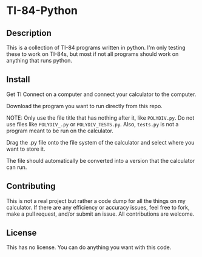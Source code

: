 # TI-84-Python
## Description
This is a collection of TI-84 programs written in python. I'm only testing these to work on TI-84s, but most if not all programs should work on anything that runs python.

## Install
Get TI Connect on a computer and connect your calculator to the computer.

Download the program you want to run directly from this repo.

NOTE: Only use the file title that has nothing after it, like `POLYDIV.py`. Do not use files like `POLYDIV_.py` or `POLYDIV_TESTS.py`. Also, `tests.py` is not a program meant to be run on the calculator.

Drag the .py file onto the file system of the calculator and select where you want to store it.

The file should automatically be converted into a version that the calculator can run.

## Contributing
This is not a real project but rather a code dump for all the things on my calculator. If there are any efficiency or accuracy issues, feel free to fork, make a pull request, and/or submit an issue. All contributions are welcome.

## License
This has no license. You can do anything you want with this code.
